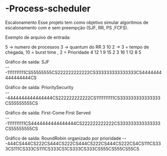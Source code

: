 # -Process-scheduler
Escalonamento
Esse projeto tem como objetivo simular algoritmos de escalonamento com e sem preempção (SJF, RR, PS ,FCFS).

Exemplo de arquivo de entrada:

5 -> numero de processos
3 ->  quantum do RR
3 10 2 -> 3 = tempo de chegada, 10 = burst time , 2 = Prioridade
4 12 1
9 15 2
3 16 1
12 8 5


Gráfico de saída: SJF   
---1111111111CS55555555CS222222222222CS333333333333333CS4444444444444444CS



Gráfico de saída: PrioritySecurity   
---4444444444444444CS222222222222CS1111111111CS333333333333333CS55555555CS


Gráfico de saída: First-Come First Served  
---1111111111CS4444444444444444CS222222222222CS333333333333333CS55555555CS


Gráfico de saída: RoundRobin organizado por prioridade
---444CS444CS222CS444CS222CS444CS222CS444CS222CS4CS111CS333CS111CS333CS111CS333CS1CS333CS333CS555CS555CS55CS
